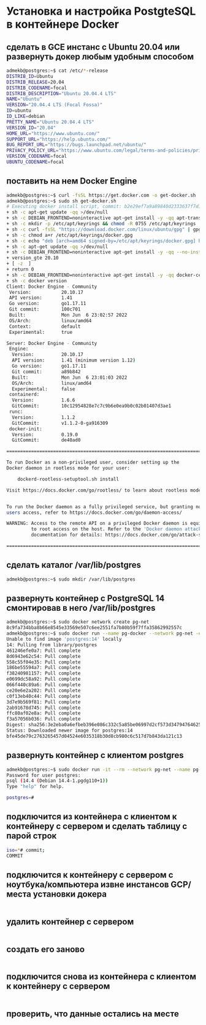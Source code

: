# Установка и настройка PostgteSQL в контейнере Docker

## сделать в GCE инстанс с Ubuntu 20.04 или развернуть докер любым удобным способом

```bash
admekb@postgres:~$ cat /etc/*-release
DISTRIB_ID=Ubuntu
DISTRIB_RELEASE=20.04
DISTRIB_CODENAME=focal
DISTRIB_DESCRIPTION="Ubuntu 20.04.4 LTS"
NAME="Ubuntu"
VERSION="20.04.4 LTS (Focal Fossa)"
ID=ubuntu
ID_LIKE=debian
PRETTY_NAME="Ubuntu 20.04.4 LTS"
VERSION_ID="20.04"
HOME_URL="https://www.ubuntu.com/"
SUPPORT_URL="https://help.ubuntu.com/"
BUG_REPORT_URL="https://bugs.launchpad.net/ubuntu/"
PRIVACY_POLICY_URL="https://www.ubuntu.com/legal/terms-and-policies/privacy-policy"
VERSION_CODENAME=focal
UBUNTU_CODENAME=focal
```

## поставить на нем Docker Engine

```bash
admekb@postgres:~$ curl -fsSL https://get.docker.com -o get-docker.sh
admekb@postgres:~$ sudo sh get-docker.sh
# Executing docker install script, commit: b2e29ef7a9a89840d2333637f7d1900a83e7153f
+ sh -c apt-get update -qq >/dev/null
+ sh -c DEBIAN_FRONTEND=noninteractive apt-get install -y -qq apt-transport-https ca-certificates curl >/dev/null
+ sh -c mkdir -p /etc/apt/keyrings && chmod -R 0755 /etc/apt/keyrings
+ sh -c curl -fsSL "https://download.docker.com/linux/ubuntu/gpg" | gpg --dearmor --yes -o /etc/apt/keyrings/docker.gpg
+ sh -c chmod a+r /etc/apt/keyrings/docker.gpg
+ sh -c echo "deb [arch=amd64 signed-by=/etc/apt/keyrings/docker.gpg] https://download.docker.com/linux/ubuntu focal stable" > /etc/apt/sources.list.d/docker.list
+ sh -c apt-get update -qq >/dev/null
+ sh -c DEBIAN_FRONTEND=noninteractive apt-get install -y -qq --no-install-recommends docker-ce docker-ce-cli containerd.io docker-compose-plugin docker-scan-plugin >/dev/null
+ version_gte 20.10
+ [ -z  ]
+ return 0
+ sh -c DEBIAN_FRONTEND=noninteractive apt-get install -y -qq docker-ce-rootless-extras >/dev/null
+ sh -c docker version
Client: Docker Engine - Community
 Version:           20.10.17
 API version:       1.41
 Go version:        go1.17.11
 Git commit:        100c701
 Built:             Mon Jun  6 23:02:57 2022
 OS/Arch:           linux/amd64
 Context:           default
 Experimental:      true

Server: Docker Engine - Community
 Engine:
  Version:          20.10.17
  API version:      1.41 (minimum version 1.12)
  Go version:       go1.17.11
  Git commit:       a89b842
  Built:            Mon Jun  6 23:01:03 2022
  OS/Arch:          linux/amd64
  Experimental:     false
 containerd:
  Version:          1.6.6
  GitCommit:        10c12954828e7c7c9b6e0ea9b0c02b01407d3ae1
 runc:
  Version:          1.1.2
  GitCommit:        v1.1.2-0-ga916309
 docker-init:
  Version:          0.19.0
  GitCommit:        de40ad0

================================================================================

To run Docker as a non-privileged user, consider setting up the
Docker daemon in rootless mode for your user:

    dockerd-rootless-setuptool.sh install

Visit https://docs.docker.com/go/rootless/ to learn about rootless mode.


To run the Docker daemon as a fully privileged service, but granting non-root
users access, refer to https://docs.docker.com/go/daemon-access/

WARNING: Access to the remote API on a privileged Docker daemon is equivalent
         to root access on the host. Refer to the 'Docker daemon attack surface'
         documentation for details: https://docs.docker.com/go/attack-surface/

================================================================================

```

## сделать каталог /var/lib/postgres

```bash
admekb@postgres:~$ sudo mkdir /var/lib/postgres
```

## развернуть контейнер с PostgreSQL 14 смонтировав в него /var/lib/postgres

```bash
admekb@postgres:~$ sudo docker network create pg-net
8c9fa734bba8b66e8545e33569e507c6ee2551fa7b80b59f7ffa35862992557c
admekb@postgres:~$ sudo docker run --name pg-docker --network pg-net -e POSTGRES_PASSWORD=postgres -d -p 5432:5432 -v /var/lib/postgres:/var/lib/postgresql/data postgres:14
Unable to find image 'postgres:14' locally
14: Pulling from library/postgres
461246efe0a7: Pull complete
8d6943e62c54: Pull complete
558c55f04e35: Pull complete
186be55594a7: Pull complete
f38240981157: Pull complete
e0699dc58a92: Pull complete
066f440c89a6: Pull complete
ce20e6e2a202: Pull complete
c0f13eb40c44: Pull complete
3d7e9b569f81: Pull complete
2ab91678d745: Pull complete
ffc80af02e8a: Pull complete
f3a57056b036: Pull complete
Digest: sha256:3e2eba0a6efbeb396e086c332c5a85be06997d2cf573d34794764625f405df4e
Status: Downloaded newer image for postgres:14
bfe45de79c2763265457d04524e6035318b30d8cb980c6c517d7b843da121c13
```
## развернуть контейнер с клиентом postgres

```bash
admekb@postgres:~$ sudo docker run -it --rm --network pg-net --name pg-client postgres:14 psql -h pg-docker -U postgres
Password for user postgres:
psql (14.4 (Debian 14.4-1.pgdg110+1))
Type "help" for help.

postgres=#
```

## подключится из контейнера с клиентом к контейнеру с сервером и сделать таблицу с парой строк

```bash
iso=*# commit;
COMMIT
```

## подключится к контейнеру с сервером с ноутбука/компьютера извне инстансов GCP/места установки докера

```bash

```

## удалить контейнер с сервером

```bash

```

## создать его заново

```bash

```

## подключится снова из контейнера с клиентом к контейнеру с сервером

```bash

```

## проверить, что данные остались на месте

```bash

```
